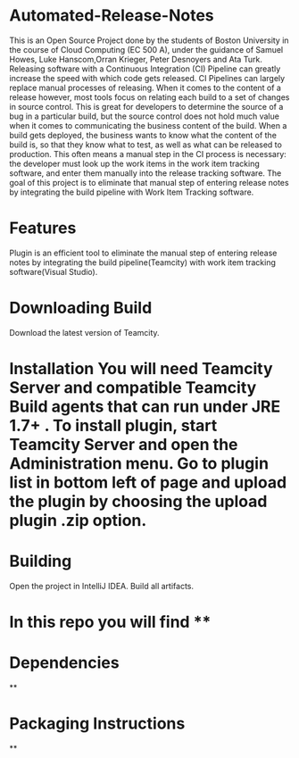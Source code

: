 
# Automated-Release-Notes 
This is an Open Source Project done by the students of Boston University in the course of Cloud Computing (EC 500 A), under the guidance of Samuel Howes, Luke Hanscom,Orran Krieger, Peter Desnoyers and Ata Turk. Releasing software with a Continuous Integration (CI) Pipeline can greatly increase the speed with which code gets released. CI Pipelines can largely replace manual processes of releasing. When it comes to the content of a release however, most tools focus on relating each build to a set of changes in source control. This is great for developers to determine the source of a bug in a particular build, but the source control does not hold much value when it comes to communicating the business content of the build. When a build gets deployed, the business wants to know what the content of the build is, so that they know what to test, as well as what can be released to production. This often means a manual step in the CI process is necessary: the developer must look up the work items in the work item tracking software, and enter them manually into the release tracking software. The goal of this project is to eliminate that manual step of entering release notes by integrating the build pipeline with Work Item Tracking software. 

# Features 
Plugin is an efficient tool to eliminate the manual step of entering release notes by integrating the build pipeline(Teamcity) with work item tracking software(Visual Studio). 

# Downloading Build 
Download the latest version of Teamcity. 

# Installation You will need Teamcity Server and compatible Teamcity Build agents that can run under JRE 1.7+ . To install plugin, start Teamcity Server and open the Administration menu. Go to plugin list in bottom left of page and upload the plugin by choosing the upload plugin .zip option.

 # Building
 Open the project in IntelliJ IDEA. Build all artifacts. 

# In this repo you will find ** 

# Dependencies 
** 

# Packaging Instructions
 **
